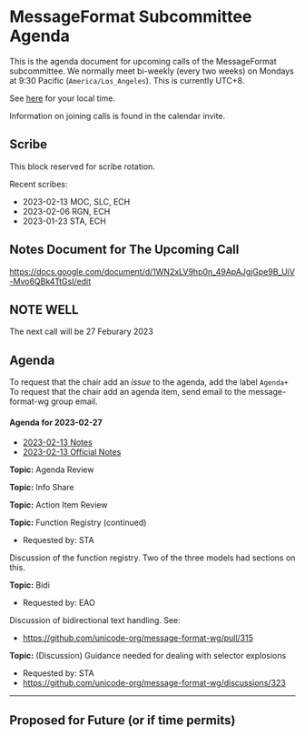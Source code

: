 # MessageFormat Subcommittee Agenda

This is the agenda document for upcoming calls of the MessageFormat subcommittee. We normally meet bi-weekly 
(every two weeks) on Mondays at 9:30 Pacific (`America/Los_Angeles`). This is currently UTC+8. 

See [here](https://www.timeanddate.com/worldclock/converter.html?iso=20230123T173000&p1=224&p2=248&p3=136&p4=179&p5=33&p6=101&p7=268) for your local time.

Information on joining calls is found in the calendar invite.

## Scribe

This block reserved for scribe rotation.

Recent scribes:
* 2023-02-13 MOC, SLC, ECH
* 2023-02-06 RGN, ECH
* 2023-01-23 STA, ECH

## Notes Document for The Upcoming Call

https://docs.google.com/document/d/1WN2xLV9hp0n_49ApAJgjGpe9B_UiV-Mvo6QBk4TtGsI/edit

## NOTE WELL

The next call will be 27 Feburary 2023

## Agenda

To request that the chair add an _issue_ to the agenda, add the label `Agenda+`
To request that the chair add an agenda item, send email to the message-format-wg group email.

#### Agenda for 2023-02-27

* [2023-02-13 Notes](https://docs.google.com/document/d/1cJ76HjvBkImqSdPpmkbW133AnO3sFu29TUDrP3nxbrI/edit#)
* [2023-02-13 Official Notes](2023/notes-2023-02-13.md)

**Topic:** Agenda Review

**Topic:** Info Share

**Topic:** Action Item Review

**Topic:** Function Registry (continued)
* Requested by: STA

Discussion of the function registry. Two of the three models had sections on this.

**Topic:** Bidi
* Requested by: EAO

Discussion of bidirectional text handling. See:
* https://github.com/unicode-org/message-format-wg/pull/315

**Topic:** (Discussion) Guidance needed for dealing with selector explosions
* Requested by: STA
* https://github.com/unicode-org/message-format-wg/discussions/323


---

## Proposed for Future (or if time permits)


